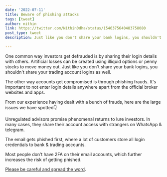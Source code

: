 ```yaml
---
date: '2022-07-11'
title: Beware of phishing attacks
tags: [tweet]
author: nithin
link: https://twitter.com/Nithin0dha/status/1546375640483758080
post_type: tweet
description: Just like you don't share your bank logins, you shouldn't share your trading account logins as well...

---
```


One common way investors get defrauded is by sharing their login details with others. Artificial losses can be created using illiquid options or penny stocks to move money out. Just like you don't share your bank logins, you shouldn't share your trading account logins as well.

The other way accounts get compromised is through phishing frauds. It's Important to not enter login details anywhere apart from the official broker websites and apps.

From our experience having dealt with a bunch of frauds, here are the large issues we have spotted👇

Unregulated advisors promise phenomenal returns to lure investors. In many cases, they share their account access with strangers on WhatsApp & telegram.
 
The email gets phished first, where a lot of customers store all login credentials to bank & trading accounts.

Most people don’t have 2FA on their email accounts, which further increases the risk of getting phished. 

[Please be careful and spread the word](https://zerodha.com/z-connect/tradezerodha/stock-market-scams-everyone-should-be-aware-of).
